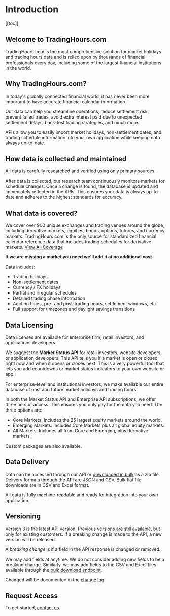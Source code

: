 # Introduction

[[toc]]

## Welcome to TradingHours.com

TradingHours.com is the most comprehensive solution for market holidays and trading hours data and is relied upon by thousands of financial professionals every day, including some of the largest financial institutions in the world.

## Why TradingHours.com?

In today's globally connected financial world, it has never been more important to have accurate financial calendar information.

Our data can help you streamline operations, reduce settlement risk, prevent failed trades, avoid extra interest paid due to unexpected settlement delays, back-test trading strategies, and much more.

APIs allow you to easily import market holidays, non-settlement dates, and trading schedule information into your own application while keeping data always up-to-date.

## How data is collected and maintained

All data is carefully researched and verified using only primary sources.

After data is collected, our research team continuously monitors markets for schedule changes. Once a change is found, the database is updated and immediately reflected in the APIs. This ensures your data is always up-to-date and adheres to the highest standards for accuracy.

## What data is covered?

We cover over 900 unique exchanges and trading venues around the globe, including derivative markets, equities, bonds, options, futures, and currency markets. TradingHours.com is the only source for standardized financial calendar reference data that includes trading schedules for derivative markets. [View All Coverage](https://www.tradinghours.com/data/coverage)

**If we are missing a market you need we'll add it at no additional cost.**

Data includes:
- Trading holidays
- Non-settlement dates
- Currency / FX holidays
- Partial and irregular schedules
- Detailed trading phase information
- Auction times, pre- and post-trading hours, settlement windows, etc.
- Full support for timezones and daylight savings transitions

## Data Licensing

Data licenses are available for enterprise firm, retail investors, and applications developers.

We suggest the **Market Status API** for retail investors, website developers, or application developers.
This API tells you if a market is open or closed right now and when it opens or closes next.
This is a very powerful tool that lets you add countdowns or market status indicators to your own website or app.

For enterprise-level and institutional investors, we make available our entire database of past and future market holidays and trading hours.

In both the Market Status API and Enterprise API subscriptions, we offer three tiers of access. This ensures you only pay for the data you need. The three options are:
- Core Markets: Includes the 25 largest equity markets around the world.
- Emerging Markets: Includes Core Markets plus all global equity markets.
- All Markets: Includes all from Core and Emerging, plus derivative markets.

Custom packages are also available.

## Data Delivery

Data can be accessed through our API or [downloaded in bulk](/3.x/enterprise/download) as a zip file. Delivery formats through the API are JSON and CSV. Bulk flat file downloads are in CSV and Excel format.

All data is fully machine-readable and ready for integration into your own application.

## Versioning

Version 3 is the latest API version. Previous versions are still available, but only for existing customers.
If a breaking change is made to the API, a new version will be released.

A _breaking change_ is if a field in the API response is changed or removed.

We may add fields at anytime. We do not consider adding new fields to be a breaking change.
Similarly, we may add fields to the CSV and Excel files available through the [bulk download endpoint](/3.x/enterprise/download).

Changed will be documented in the [change log](/change-log).

## Request Access

To get started, <a href="https://www.tradinghours.com/data#quote-request" target=_blank>contact us</a>.

